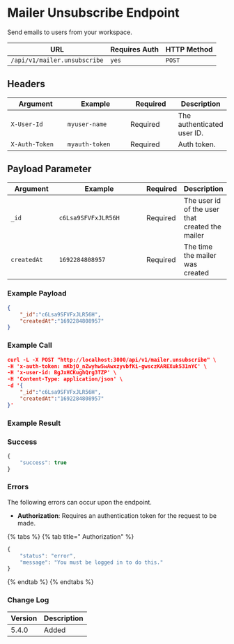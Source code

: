 # Mailer Unsubscribe Endpoint

Send emails to users from your workspace.

| URL                          | Requires Auth | HTTP Method |
| ---------------------------- | ------------- | ----------- |
| `/api/v1/mailer.unsubscribe` | `yes`         | `POST`      |

## Headers

<table><thead><tr><th width="179">Argument</th><th width="239">Example</th><th width="136">Required</th><th>Description</th></tr></thead><tbody><tr><td><code>X-User-Id</code></td><td><code>myuser-name</code></td><td>Required</td><td>The authenticated user ID.</td></tr><tr><td><code>X-Auth-Token</code></td><td><code>myauth-token</code></td><td>Required</td><td>Auth token.</td></tr></tbody></table>

## Payload Parameter

<table><thead><tr><th width="144">Argument</th><th width="318">Example</th><th>Required</th><th>Description</th></tr></thead><tbody><tr><td><code>_id</code></td><td><code>c6Lsa9SFVFxJLR56H</code></td><td>Required</td><td>The user id of the user that created the mailer</td></tr><tr><td><code>createdAt</code></td><td><code>1692284808957</code></td><td>Required</td><td>The time the mailer was created</td></tr></tbody></table>

### Example Payload <a href="#query-parameters" id="query-parameters"></a>

```json
{
    "_id":"c6Lsa9SFVFxJLR56H",
    "createdAt":"1692284808957"
}
```

### Example Call <a href="#query-parameters" id="query-parameters"></a>

```json
curl -L -X POST "http://localhost:3000/api/v1/mailer.unsubscribe" \
-H 'x-auth-token: mKbjO_nZwyhw5wAwxzyvbfKi-gwsczKAREXuk531nYC' \
-H 'x-user-id: BgJxHCKughQrg3TZP' \
-H 'Content-Type: application/json' \
-d '{
    "_id":"c6Lsa9SFVFxJLR56H",
    "createdAt":"1692284808957"
}'
```

### Example Result <a href="#example-result" id="example-result"></a>

### Success

```javascript
{
    "success": true
}
```

### Errors

The following errors can occur upon the endpoint.

* **Authorization**: Requires an authentication token for the request to be made.

{% tabs %}
{% tab title=" Authorization" %}
```javascript
{
    "status": "error",
    "message": "You must be logged in to do this."
}
```
{% endtab %}
{% endtabs %}

### Change Log <a href="#change-log" id="change-log"></a>

| Version | Description |
| ------- | ----------- |
| 5.4.0   | Added       |
